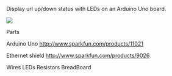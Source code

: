 Display url up/down status with LEDs on an Arduino Uno board.

[![](http://farm8.staticflickr.com/7076/7246297858_cc4e21631d_z.jpg)](http://farm8.staticflickr.com/7076/7246297858_cc4e21631d_z.jpg)

Parts

Arduino Uno
http://www.sparkfun.com/products/11021

Ethernet shield
http://www.sparkfun.com/products/9026

Wires
LEDs
Resistors
BreadBoard
